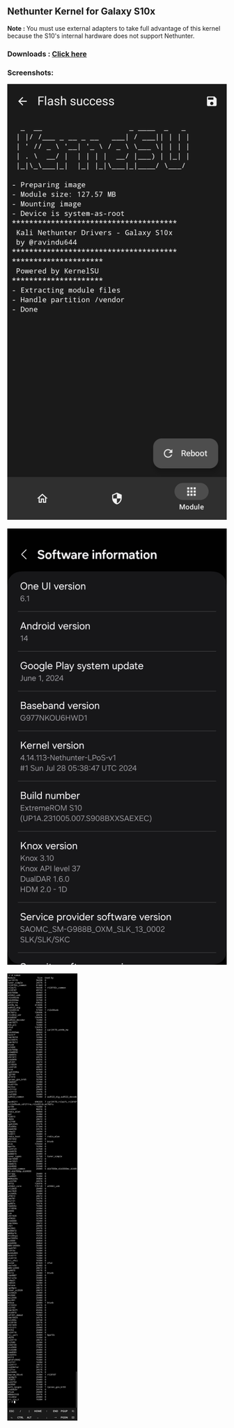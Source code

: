 <h2>Nethunter Kernel for Galaxy S10x</h2>

<b>Note : </b> You must use external adapters to take full advantage of this kernel because the S10's internal hardware does not support Nethunter.

<h3>Downloads : <a href="https://github.com/ravindu644/EternityKernel/releases/tag/nh-v1">Click here</a></h3>

<h3>Screenshots: </h3>
<img src=screenshots/1.jpg><br><br>
<img src=screenshots/2.jpg><br><br>
<img src=screenshots/3.jpg>
